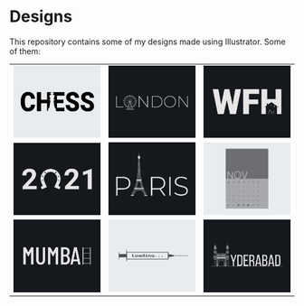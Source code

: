 # Designs
This repository contains some of my designs made using Illustrator.
Some of them:
<table>
    <tr>
      <td><img src="2020-11/png/20.11.2020.png"></td>
      <td><img src="2020-12/png/16.12.2020.png"></td>
      <td><img src="2021-01/png/05.01.2021.png"></td>
    </tr>
    <tr>
      <td><img src="2021-01/png/01.01.2021.png"></td>
      <td><img src="2020-12/png/18.12.2020.png"></td>
      <td><img src="2020-11/png/26.11.2020.png"></td>
    </tr>
    <tr>
      <td><img src="2020-12/png/27.12.2020.png"></td>
      <td><img src="2020-11/png/30.11.2020.png"></td>
      <td><img src="2020-12/png/20.12.2020.png"></td>
    </tr>
</table>
